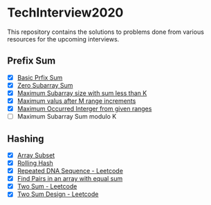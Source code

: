 # TechInterview2020

This repository contains the solutions to problems done from various resources for the upcoming interviews.

## Prefix Sum

- [x] [Basic Prfix Sum]()
- [x] [Zero Subarray Sum]()
- [x] [Maximum Subarray size with sum less than K]()
- [x] [Maximum valus after M range increments]()
- [x] [Maximum Occurred Interger from given ranges]()
- [ ] Maximum Subarray Sum modulo K

## Hashing

- [x] [Array Subset](https://github.com/kalpak92/TechInterview2020/blob/master/src/Hashing/ArraySubset.java)
- [x] [Rolling Hash](https://github.com/kalpak92/TechInterview2020/blob/master/src/Hashing/RollingHash.java)
- [x] [Repeated DNA Sequence - Leetcode](https://github.com/kalpak92/TechInterview2020/blob/master/src/Leetcode/RepeatedDNASequence.java)
- [x] [Find Pairs in an array with equal sum](https://github.com/kalpak92/TechInterview2020/blob/master/src/Hashing/PairEqualSum.java)
- [x] [Two Sum - Leetcode](https://github.com/kalpak92/TechInterview2020/blob/master/src/Leetcode/TwoSum.java)
- [x] [Two Sum Design - Leetcode](https://github.com/kalpak92/TechInterview2020/blob/master/src/Leetcode/TwoSumDesign.java)
